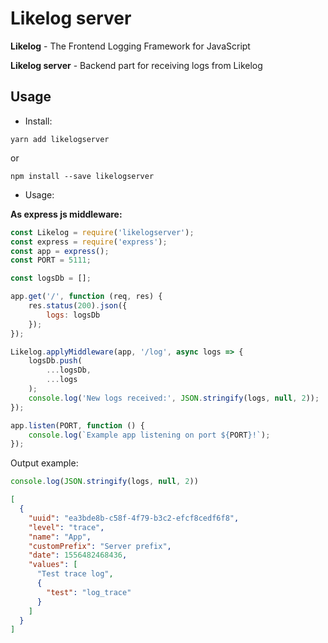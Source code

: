 Likelog server
======

**Likelog** - The Frontend Logging Framework for JavaScript
 
**Likelog server** - Backend part for receiving logs from Likelog

## Usage

* Install:

`yarn add likelogserver`

or

`npm install --save likelogserver`

* Usage:

**As express js middleware:**

```javascript
const Likelog = require('likelogserver');
const express = require('express');
const app = express();
const PORT = 5111;

const logsDb = [];

app.get('/', function (req, res) {
    res.status(200).json({
        logs: logsDb
    });
});

Likelog.applyMiddleware(app, '/log', async logs => {
    logsDb.push(
        ...logsDb,
        ...logs
    );
    console.log('New logs received:', JSON.stringify(logs, null, 2));
});

app.listen(PORT, function () {
    console.log(`Example app listening on port ${PORT}!`);
});
```

Output example:

```javascript
console.log(JSON.stringify(logs, null, 2))
```

```json
[
  {
    "uuid": "ea3bde8b-c58f-4f79-b3c2-efcf8cedf6f8",
    "level": "trace",
    "name": "App",
    "customPrefix": "Server prefix",
    "date": 1556482468436,
    "values": [
      "Test trace log",
      {
        "test": "log_trace"
      }
    ]
  }
]
```
